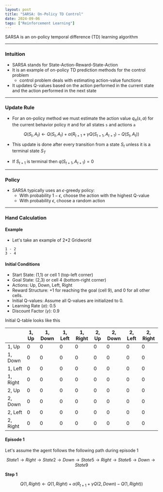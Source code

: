 ```yaml
---
layout: post
title: "SARSA: On-Policy TD Control"
date: 2024-09-06
tags: ["Reinforcement Learning"]
---
```


SARSA is an on-policy temporal difference (TD) learning algorithm

---
### Intuition

- SARSA stands for State-Action-Reward-State-Action
- It is an example of on-policy TD prediction methods for the control problem
    - control problem deals with estimating action-value functions
-  It updates Q-values based on the action performed in the current state and the action performed in the next state

---

### Update Rule

- For an on-policy method we must estimate the action value $q_{\pi}(s, a)$ for the current behavior policy $\pi$ and for all states `s` and actions `a`

$$ {Q}(S_t,A_t) \leftarrow {Q}(S_t,A_t) + \alpha \left (R_{t+1} + \gamma Q(S_{t+1},A_{t+1}) - {Q}(S_t,A_t) \right ) $$

- This update is done after every transition from a state $S_t$ unless it is a terminal state $S_T$

- If $S_{t+1}$ is terminal then $q(S_{t+1},A_{t+1}) = 0$

---

### Policy

- SARSA typically uses an $\epsilon$-greedy policy:
    - With probability $1-\epsilon$, choose the action with the highest Q-value
    - With probability $\epsilon$, choose a random action

---

### Hand Calculation

#### Example

- Let's take an example of 2*2 Gridworld 

```
1 - 2
3 - 4
```

#### Initial Conditions
- Start State: (1,1) or cell 1 (top-left corner)
- Goal State: (2,3) or cell 4 (bottom-right corner)
- Actions: Up, Down, Left, Right
- Reward Structure: +1 for reaching the goal (cell 9), and 0 for all other cells.
- Initial Q-values: Assume all Q-values are initialized to 0.
- Learning Rate ($\alpha$): 0.5
- Discount Factor ($\gamma$): 0.9

Initial Q-table looks like this

|   | 1, Up  | 1, Down | 1, Left | 1, Right | 2, Up | 2, Down | 2, Left | 2, Right |
| - | -------- | ------- | ------- | -------- | ----- | ------- | ------- | -------- |
| 1, Up | 0 | 0 | 0 | 0 | 0 | 0 | 0 | 0 |
| 1, Down | 0 | 0 | 0 | 0 | 0 | 0 | 0 | 0 |
| 1, Left | 0 | 0 | 0 | 0 | 0 | 0 | 0 | 0 |
| 1, Right | 0 | 0 | 0 | 0 | 0 | 0 | 0 | 0 |
| 2, Up | 0 | 0 | 0 | 0 | 0 | 0 | 0 | 0 |
| 2, Down | 0 | 0 | 0 | 0 | 0 | 0 | 0 | 0 |
| 2, Left | 0 | 0 | 0 | 0 | 0 | 0 | 0 | 0 |
| 2, Right | 0 | 0 | 0 | 0 | 0 | 0 | 0 | 0 |

#### Episode 1

Let's assume the agent follows the following path during episode 1

$$ State 1 \rightarrow Right \rightarrow State 2 \rightarrow Down \rightarrow State 5 \rightarrow Right \rightarrow State 6 \rightarrow Down \rightarrow State 9 $$

**Step 1**

$$ {Q}(1,Right) \leftarrow {Q}(1,Right) + \alpha \left (R_{t+1} + \gamma Q(2,Down) - {Q}(1,Right) \right ) $$

